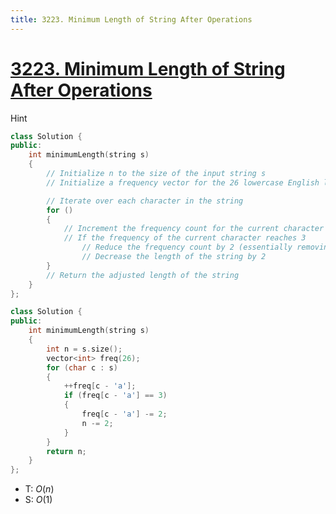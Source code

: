 ```yaml
---
title: 3223. Minimum Length of String After Operations
---
```


# [3223\. Minimum Length of String After Operations](https://leetcode.com/problems/minimum-length-of-string-after-operations/)

 Hint
```cpp
class Solution {
public:
    int minimumLength(string s)
    {
        // Initialize n to the size of the input string s
        // Initialize a frequency vector for the 26 lowercase English letters

        // Iterate over each character in the string
        for ()
        {
            // Increment the frequency count for the current character
            // If the frequency of the current character reaches 3
                // Reduce the frequency count by 2 (essentially removing 2 instances)
                // Decrease the length of the string by 2
        }
        // Return the adjusted length of the string
    }
};
```



```cpp
class Solution {
public:
    int minimumLength(string s)
    {
        int n = s.size();
        vector<int> freq(26);
        for (char c : s)
        {
            ++freq[c - 'a'];
            if (freq[c - 'a'] == 3)
            {
                freq[c - 'a'] -= 2;
                n -= 2;
            }
        }
        return n;
    }
};
```
- T: $O(n)$
- S: $O(1)$

